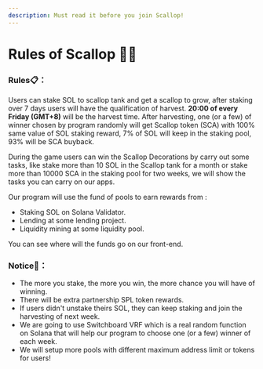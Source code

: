 ```yaml
---
description: Must read it before you join Scallop!
---
```


# Rules of Scallop 👩‍🏫

### Rules📋**：**

Users can stake SOL to scallop tank and get a scallop to grow, after staking over 7 days users will have the qualification of harvest. **20:00 of every Friday \(GMT+8\)** will be the harvest time. After harvesting, one \(or a few\) of winner chosen by program randomly will get Scallop token \(SCA\) with 100% same value of SOL staking reward, 7% of SOL will keep in the staking pool, 93% will be SCA buyback.

During the game users can win the Scallop Decorations by carry out some tasks, like stake more than 10 SOL in the Scallop tank for a month or stake more than 10000 SCA in the staking pool for two weeks, we will show the tasks you can carry on our apps.

Our program will use the fund of pools to earn rewards from :

* Staking SOL on Solana Validator.
* Lending at some lending project.
* Liquidity mining at some liquidity pool.

 You can see where will the funds go on our front-end.

### Notice🔎**：**

* The more you stake, the more you win, the more chance you will have of winning. 
* There will be extra partnership SPL token rewards. 
* If users didn't unstake theirs SOL, they can keep staking and join the harvesting of next week. 
* We are going to use Switchboard VRF which is a real random function on Solana that will help our program to choose one \(or a few\) winner of each week. 
* We will setup more pools with different maximum address limit or tokens for users!



